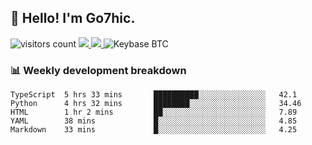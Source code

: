 ## 👋 Hello! I'm Go7hic.

 ![visitors count](https://visitors-by-url-pls-dont-use-this-in-your-repo.vercel.app/Go7hic-github-readme)
 <a href="https://twitter.com/Go7hic">
    <img src="https://img.shields.io/badge/-@Go7hic-1ca0f1?style=flat-square&labelColor=1ca0f1&logo=twitter&logoColor=white&link=https://twitter.com/Go7hic">
   <a/>
   <a href="mailto:gtfx0209@gmail.com">
    <img src="https://img.shields.io/badge/-gtfx0209@gmail.com-c14438?style=flat-square&logo=Gmail&logoColor=white&link=mailto:gtfx0209@gmail.com">
   <a/>
    ![Keybase BTC](https://img.shields.io/keybase/btc/Go7hic)
 <!--
🔭 I’m currently working
🌱 I’m currently learning
💬 Ask me about 
📫 How to reach me: 
⚡ Fun fact: 
-->
 <!--
![My Github Stats](https://github-readme-stats.vercel.app/api?username=Go7hic&show_icons=true&count_private=true)

-->

### 📊 Weekly development breakdown
<!--START_SECTION:waka-->
```text
TypeScript  5 hrs 33 mins       ██████████░░░░░░░░░░░░░░░   42.1 
Python      4 hrs 32 mins       ████████░░░░░░░░░░░░░░░░░   34.46 
HTML        1 hr 2 mins         ██░░░░░░░░░░░░░░░░░░░░░░░   7.89 
YAML        38 mins             █░░░░░░░░░░░░░░░░░░░░░░░░   4.85 
Markdown    33 mins             █░░░░░░░░░░░░░░░░░░░░░░░░   4.25
```
<!--END_SECTION:waka-->
    

